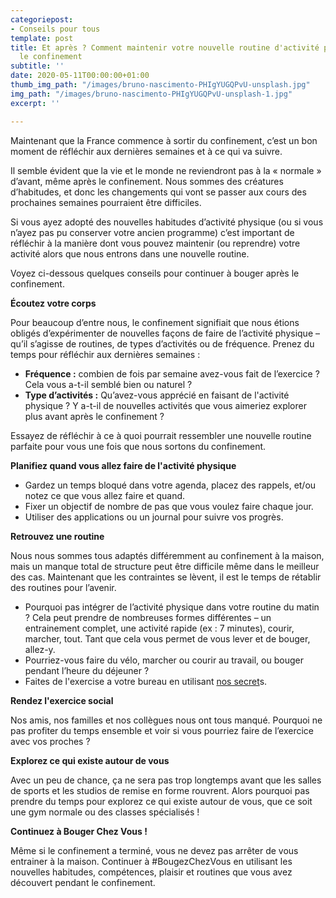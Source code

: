 ```yaml
---
categoriepost:
- Conseils pour tous
template: post
title: Et après ? Comment maintenir votre nouvelle routine d'activité physique après
  le confinement
subtitle: ''
date: 2020-05-11T00:00:00+01:00
thumb_img_path: "/images/bruno-nascimento-PHIgYUGQPvU-unsplash.jpg"
img_path: "/images/bruno-nascimento-PHIgYUGQPvU-unsplash-1.jpg"
excerpt: ''

---
```

Maintenant que la France commence à sortir du confinement, c’est un bon moment de réfléchir aux dernières semaines et à ce qui va suivre.

Il semble évident que la vie et le monde ne reviendront pas à la « normale » d’avant, même après le confinement. Nous sommes des créatures d’habitudes, et donc les changements qui vont se passer aux cours des prochaines semaines pourraient être difficiles.

Si vous ayez adopté des nouvelles habitudes d’activité physique (ou si vous n’ayez pas pu conserver votre ancien programme) c’est important de réfléchir à la manière dont vous pouvez maintenir (ou reprendre) votre activité alors que nous entrons dans une nouvelle routine.

Voyez ci-dessous quelques conseils pour continuer à bouger après le confinement.

**Écoutez votre corps**

Pour beaucoup d’entre nous, le confinement signifiait que nous étions obligés d’expérimenter de nouvelles façons de faire de l’activité physique – qu’il s’agisse de routines, de types d’activités ou de fréquence. Prenez du temps pour réfléchir aux dernières semaines :

* **Fréquence :** combien de fois par semaine avez-vous fait de l’exercice ? Cela vous a-t-il semblé bien ou naturel ?
* **Type d’activités :** Qu’avez-vous apprécié en faisant de l'activité physique ? Y a-t-il de nouvelles activités que vous aimeriez explorer plus avant après le confinement ?

Essayez de réfléchir à ce à quoi pourrait ressembler une nouvelle routine parfaite pour vous une fois que nous sortons du confinement.

**Planifiez quand vous allez faire de l'activité physique**

* Gardez un temps bloqué dans votre agenda, placez des rappels, et/ou notez ce que vous allez faire et quand.
* Fixer un objectif de nombre de pas que vous voulez faire chaque jour.
* Utiliser des applications ou un journal pour suivre vos progrès.

**Retrouvez une routine**

Nous nous sommes tous adaptés différemment au confinement à la maison, mais un manque total de structure peut être difficile même dans le meilleur des cas. Maintenant que les contraintes se lèvent, il est le temps de rétablir des routines pour l’avenir.

* Pourquoi pas intégrer de l’activité physique dans votre routine du matin ? Cela peut prendre de nombreuses formes différentes – un entrainement complet, une activité rapide (ex : 7 minutes), courir, marcher, tout. Tant que cela vous permet de vous lever et de bouger, allez-y.
* Pourriez-vous faire du vélo, marcher ou courir au travail, ou bouger pendant l’heure du déjeuner ?
* Faites de l'exercise a votre bureau en utilisant [nos secret](https://bougezchezvous.fr/posts/le-secret-du-jour-comment-faire-du-sport-pendant-une-r%C3%A9union-t%C3%A9l%C3%A9phonique/)s.

**Rendez l'exercice social**

Nos amis, nos familles et nos collègues nous ont tous manqué. Pourquoi ne pas profiter du temps ensemble et voir si vous pourriez faire de l’exercice avec vos proches ?

**Explorez ce qui existe autour de vous**

Avec un peu de chance, ça ne sera pas trop longtemps avant que les salles de sports et les studios de remise en forme rouvrent. Alors pourquoi pas prendre du temps pour explorez ce qui existe autour de vous, que ce soit une gym normale ou des classes spécialisés !

**Continuez à Bouger Chez Vous !**

Même si le confinement a terminé, vous ne devez pas arrêter de vous entrainer à la maison. Continuer à #BougezChezVous en utilisant les nouvelles habitudes, compétences, plaisir et routines que vous avez découvert pendant le confinement.
